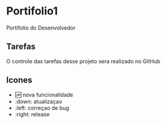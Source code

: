# Portifolio1
    
Portifolio do Desenvolvedor

## Tarefas

 O controle das tarefas desse projeto sera realizado no GitHub

 ## Icones

 - :up: nova funcionalidade
 - :down: atualizaçao
 - :left: correçao de bug
 - :right: release

